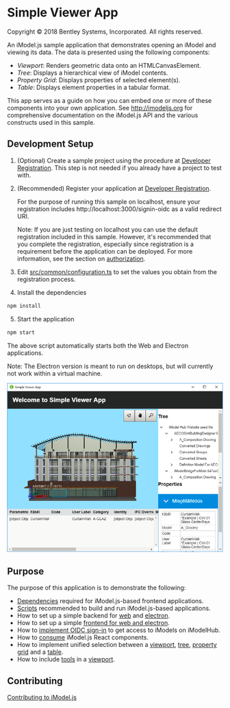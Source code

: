 # Simple Viewer App

Copyright © 2018 Bentley Systems, Incorporated. All rights reserved.

An iModel.js sample application that demonstrates opening an iModel and viewing its data. The data is presented using the following components:

- _Viewport_: Renders geometric data onto an HTMLCanvasElement.
- _Tree_: Displays a hierarchical view of iModel contents.
- _Property Grid_: Displays properties of selected element(s).
- _Table_: Displays element properties in a tabular format.

This app serves as a guide on how you can embed one or more of these components into your own application.
See http://imodeljs.org for comprehensive documentation on the iModel.js API and the various constructs used in this sample.

## Development Setup

1. (Optional) Create a sample project using the procedure at [Developer Registration](https://imodeljs.github.io/iModelJs-docs-output/getting-started/#developer-registration).  This step is not needed if you already have a project to test with.

2. (Recommended) Register your application at [Developer Registration](https://imodeljs.github.io/iModelJs-docs-output/getting-started/#developer-registration).

    For the purpose of running this sample on localhost, ensure your registration includes http://localhost:3000/signin-oidc as a valid redirect URI.

    Note: If you are just testing on localhost you can use the default registration included in this sample. However, it's recommended that you complete the registration, especially since registration is a requirement before the application can be deployed. For more information, see the section on [authorization](https://imodeljs.github.io/iModelJs-docs-output/learning/common/accesstoken/).

3. Edit [src/common/configuration.ts](./src/common/configuration.ts) to set the values you obtain from the registration process.

4. Install the dependencies
  ```sh
  npm install
  ```

5. Start the application
  ```sh
  npm start
  ```
  The above script automatically starts both the Web and Electron applications.

  Note: The Electron version is meant to run on desktops, but will currently not work within a virtual machine.

![](./docs/header.png)

## Purpose

The purpose of this application is to demonstrate the following:

- [Dependencies](./package.json) required for iModel.js-based frontend applications.
- [Scripts](./package.json) recommended to build and run iModel.js-based applications.
- How to set up a simple backend for
  [web](./src/backend/web/main.ts) and
  [electron](./src/backend/electron/main.ts).
- How to set up a simple [frontend for web and electron](./src/frontend/api/SimpleViewerApp.ts).
- How to [implement OIDC sign-in](./docs/oidc.md) to get access to iModels on iModelHub.
- How to [consume](./src/frontend/components/App.tsx) iModel.js React components.
- How to implement unified selection between a
  [viewport](./src/frontend/components/Viewport.tsx),
  [tree](./src/frontend/components/Tree.tsx),
  [property grid](./src/frontend/components/Properties.tsx) and a
  [table](./src/frontend/components/Table.tsx).
- How to include
  [tools](./src/frontend/components/Toolbar.tsx) in a
  [viewport](./src/frontend/components/Viewport.tsx).

## Contributing

[Contributing to iModel.js](https://github.com/imodeljs/imodeljs/blob/master/CONTRIBUTING.md)
